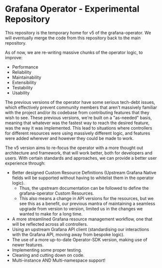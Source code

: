 # Grafana Operator - Experimental Repository

This repository is the temporary home for v5 of the grafana-operator.
We will eventually merge the code from this repository back to the main repository.

As of now, we are re-writing massive chunks of the operator logic, to improve:
- Performance
- Reliability
- Maintainability
- Extensibility
- Testability
- Usability

The previous versions of the operator have some serious tech-debt issues, which effectively prevent community members that aren't massively
familiar with the project and/or its codebase from contributing features that they wish to see.
These previous versions, we're built on a "as-needed" basis, meaning that whatever was the fastest way to reach the desired feature, was the way
it was implemented. This lead to situations where controllers for different resources were using massively different logic, and features were added
wherever and however they could be made to work.

The v5 version aims to re-focus the operator with a more thought out architecture and framework, that will work better, both for developers and users.
With certain standards and approaches, we can provide a better user experience through:
- Better designed Custom Resource Definitions (Upstream Grafana Native fields will be supported without having to whitelist them in the operator logic).
  - Thus, the upstream documentation can be followed to define the grafana-operator Custom Resources.
  - This also means a change in API versions for the resources, but we see this as a benefit, our previous mantra of maintaining a
    seamless upgrade from version to version, limited us in the changes we wanted to make for a long time.
- A more streamlined Grafana resource management workflow, one that will be reflected across all controllers.
- Using an upstream Grafana API client (standardising our interactions with the Grafana API, moving away from bespoke logic).
- The use of a more up-to-date Operator-SDK version, making use of newer features.
- Implementing some proper testing.
- Cleaning and cutting down on code.
- Multi-instance AND Multi-namespace support!
